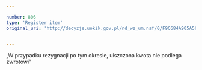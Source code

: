 ```yaml
---

number: 806
type: 'Register item'
original_uri: 'http://decyzje.uokik.gov.pl/nd_wz_um.nsf/0/F9C684A905A56FC4C12572DD003296D2?OpenDocument'


---
```


„W przypadku rezygnacji po tym okresie, uiszczona kwota nie podlega zwrotowi”
